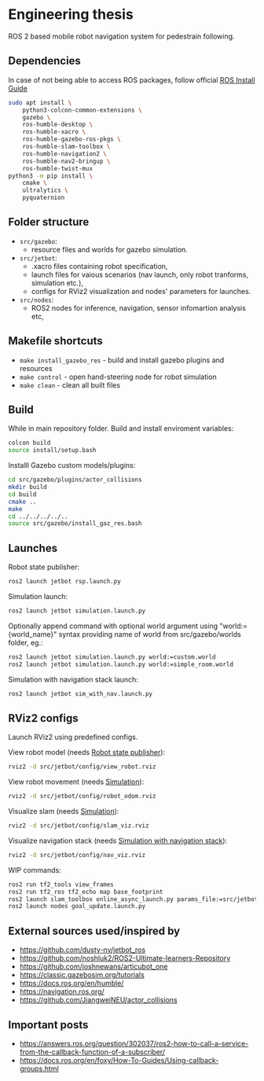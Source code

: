# Engineering thesis

ROS 2 based mobile robot navigation system for pedestrain following.

## Dependencies

In case of not being able to access ROS packages, follow official [ROS Install Guide](https://docs.ros.org/en/humble/Installation.html)

```bash
sudo apt install \
    python3-colcon-common-extensions \
    gazebo \
    ros-humble-desktop \
    ros-humble-xacro \
    ros-humble-gazebo-ros-pkgs \
    ros-humble-slam-toolbox \
    ros-humble-navigation2 \
    ros-humble-nav2-bringup \
    ros-humble-twist-mux
python3 -m pip install \
    cmake \
    ultralytics \
    pyquaternion
```

## Folder structure

* `src/gazebo`:
  * resource files and worlds for gazebo simulation.
* `src/jetbot`:
  * .xacro files containing robot specification,
  * launch files for vaious scenarios (nav launch, only robot tranforms, simulation etc.),
  * configs for RViz2 visualization and nodes' parameters for launches.
* `src/nodes`:
  * ROS2 nodes for inference, navigation, sensor infomartion analysis etc,

## Makefile shortcuts

* `make install_gazebo_res`       - build and install gazebo plugins and resources
* `make control`                  - open hand-steering node for robot simulation
* `make clean`                    - clean all built files

## Build

While in main repository folder.
Build and install enviroment variables:

```bash
colcon build
source install/setup.bash
```

Installl Gazebo custom models/plugins:

```bash
cd src/gazebo/plugins/actor_collisions
mkdir build
cd build
cmake ..
make
cd ../../../../..
source src/gazebo/install_gaz_res.bash
```

## Launches

Robot state publisher:

```bash
ros2 launch jetbot rsp.launch.py
```

Simulation launch:

```bash
ros2 launch jetbot simulation.launch.py
```

Optionally append command with optional world argument using "world:={world_name}" syntax providing name of world from src/gazebo/worlds folder, eg.:

```bash
ros2 launch jetbot simulation.launch.py world:=custom.world
ros2 launch jetbot simulation.launch.py world:=simple_room.world
```

Simulation with navigation stack launch:

```bash
ros2 launch jetbot sim_with_nav.launch.py
```

## RViz2 configs

Launch RViz2 using predefined configs.

View robot model (needs [Robot state publisher](#launches)):

```bash
rviz2 -d src/jetbot/config/view_robot.rviz
```

View robot movement (needs [Simulation](#launches)):

```bash
rviz2 -d src/jetbot/config/robot_odom.rviz
```

Visualize slam (needs [Simulation](#launches)):

```bash
rviz2 -d src/jetbot/config/slam_viz.rviz
```

Visualize navigation stack (needs [Simulation with navigation stack](#launches)):

```bash
rviz2 -d src/jetbot/config/nav_viz.rviz
```

WIP commands:
```bash
ros2 run tf2_tools view_frames
ros2 run tf2_ros tf2_echo map base_footprint
ros2 launch slam_toolbox online_async_launch.py params_file:=src/jetbot/config/mapper_params_online_async.yaml use_sim_time:=true
ros2 launch nodes goal_update.launch.py 
```

## External sources used/inspired by

* <https://github.com/dusty-nv/jetbot_ros>
* <https://github.com/noshluk2/ROS2-Ultimate-learners-Repository>
* <https://github.com/joshnewans/articubot_one>
* <https://classic.gazebosim.org/tutorials>
* <https://docs.ros.org/en/humble/>
* <https://navigation.ros.org/>
* <https://github.com/JiangweiNEU/actor_collisions>

## Important posts
* https://answers.ros.org/question/302037/ros2-how-to-call-a-service-from-the-callback-function-of-a-subscriber/
* https://docs.ros.org/en/foxy/How-To-Guides/Using-callback-groups.html

